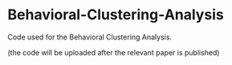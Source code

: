 # Behavioral-Clustering-Analysis

Code used for the Behavioral Clustering Analysis.

(the code will be uploaded after the relevant paper is published)

